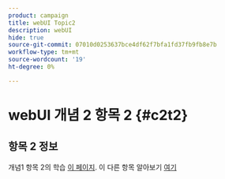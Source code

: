 ```yaml
---
product: campaign
title: webUI Topic2
description: webUI
hide: true
source-git-commit: 07010d0253637bce4df62f7bfa1fd37fb9fb8e7b
workflow-type: tm+mt
source-wordcount: '19'
ht-degree: 0%

---
```


# webUI 개념 2 항목 2 {#c2t2}

## 항목 2 정보

개념1 항목 2의 학습 [이 페이지](../concept1/topic2.md).
이 다른 항목 알아보기 [여기](../../automation/workflow/about-workflows.md)